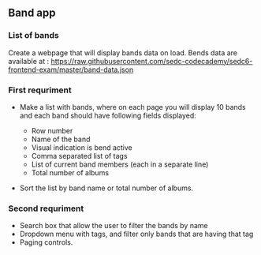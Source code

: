 ## Band app

### List of bands

Create a webpage that will display bands data on load.
Bends data are available at :
https://raw.githubusercontent.com/sedc-codecademy/sedc6-frontend-exam/master/band-data.json

### First requriment

* 	Make a list with bands, where on each page you will display 10 bands and each band should have following fields displayed:
    - Row number
	- Name of the band
	- Visual indication is bend active
	- Comma separated list of tags
	- List of current band members (each in a separate line)
	- Total number of albums

* Sort the list by band name or total number of albums.

### Second requriment

* Search box that allow the user to filter the bands by name
* Dropdown menu with tags, and filter only bands that are having that tag
* Paging controls.
